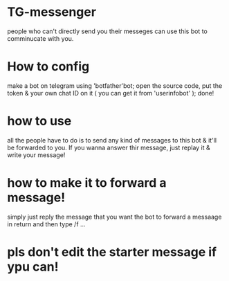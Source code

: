 # TG-messenger
people who can't directly send you their messeges can use this bot to comminucate with you.
# How to config
make a bot on telegram using 'botfather'bot;
open the source code, put the token & your own chat ID on it ( you can get it from 'userinfobot' );
done!
# how to use
all the people have to do is to send any kind of messages to this bot & it'll be forwarded to you.
If you wanna answer thir message, just replay it & write your message!
# how to make it to forward a message!
simply just reply the message that you want the bot to forward a messaage in return and then type /f ...
# pls don't edit the starter message if ypu can!
